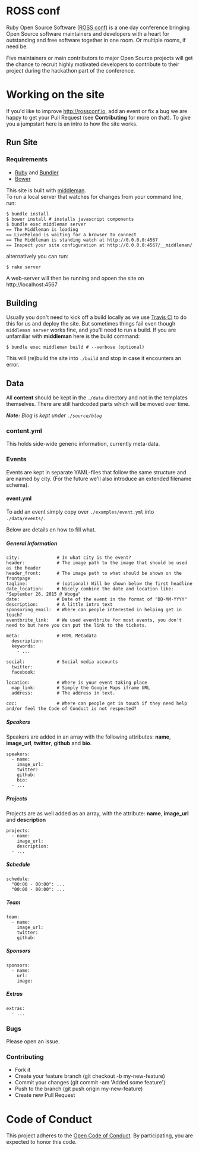 # ROSS conf

Ruby Open Source Software ([ROSS conf](http://rossconf.io)) is a one day conference bringing Open Source software maintainers and developers with a heart for outstanding and free software together in one room. Or multiple rooms, if need be.  

Five maintainers or main contributors to major Open Source projects will get the chance to recruit highly motivated developers to contribute to their project during the hackathon part of the conference.

# Working on the site

If you'd like to improve http://rossconf.io, add an event or fix a bug we are happy to get your Pull Request (see **Contributing** for more on that). To give you a jumpstart here is an intro to how the site works.

## Run Site

### Requirements

  * [Ruby](https://www.ruby-lang.org/) and [Bundler](http://bundler.io/)
  * [Bower](http://bower.io/)

This site is built with [middleman](http://middlemanapp.com).  
To run a local server that watches for changes from your command line, run:

```
$ bundle install
$ bower install # installs javascript components
$ bundle exec middleman server
== The Middleman is loading
== LiveReload is waiting for a browser to connect
== The Middleman is standing watch at http://0.0.0.0:4567
== Inspect your site configuration at http://0.0.0.0:4567/__middleman/
```

alternatively you can run:

```
$ rake server
```

A web-server will then be running and opoen the site on http://localhost:4567

## Building

Usually you don't need to kick off a build locally as we use [Travis CI](https://travis-ci.org/rossconf/rossconf.io) to do this for us and deploy the site. But sometimes things fail even though `middleman server` works fine, and you'll need to run a build. If you are unfamiliar with **middleman** here is the build command:

```
$ bundle exec middleman build # --verbose (optional)
```

This will (re)build the site into `./build` and stop in case it encounters an error.

## Data

All **content** should be kept in the `./data` directory and not in the templates themselves. There are still hardcoded parts which will be moved over time.

_**Note:** Blog is kept under `./source/blog`_

### content.yml

This holds side-wide generic information, currently meta-data.

### Events

Events are kept in separate YAML-files that follow the same structure and are named by city. (For the future we'll also introduce an extended filename schema).

#### event.yml

To add an event simply copy over `./examples/event.yml` into `./data/events/`.

Below are details on how to fill what.

##### General Information

```
city:              # In what city is the event?
header:            # The image path to the image that should be used as the header
header_front:      # The image path to what should be shown on the frontpage
tagline:           # (optional) Will be shown below the first headline
date_location:     # Nicely combine the date and location like: "September 26, 2015 @ Wooga"
date:              # Date of the event in the format of "DD-MM-YYYY"
description:       # A little intro text
sponsoring_email:  # Where can people interested in helping get in touch?
eventbrite_link:   # We used eventbrite for most events, you don't need to but here you can put the link to the tickets.

meta:              # HTML Metadata
  description:
  keywords:
    - ...

social:            # Social media accounts
  twitter:
  facebook:

location:          # Where is your event taking place
  map_link:        # Simply the Google Maps iframe URL
  address:         # The address in text.

coc:               # Where can people get in touch if they need help and/or feel the Code of Conduct is not respected?
```

##### Speakers

Speakers are added in an array with the following attributes: **name**, **image_url**, **twitter**, **github** and **bio**.

```
speakers:
  - name:
    image_url:
    twitter:
    github:
    bio:
  - ...
```

##### Projects

Projects are as well added as an array, with the attribute: **name**, **image_url** and **description**

```
projects:
  - name:
    image_url:
    description:
  - ...
```

##### Schedule

```
schedule:
  "00:00 - 00:00": ...
  "00:00 - 00:00": ...
```

##### Team

```
team:
  - name:
    image_url:
    twitter:
    github:
```

##### Sponsors

```
sponsors:
  - name:
    url:
    image:
```

##### Extras

```
extras:
  - ...
```

### Bugs

Please open an issue.

### Contributing

- Fork it
- Create your feature branch (git checkout -b my-new-feature)
- Commit your changes (git commit -am 'Added some feature')
- Push to the branch (git push origin my-new-feature)
- Create new Pull Request

# Code of Conduct

This project adheres to the [Open Code of Conduct](http://todogroup.org/opencodeofconduct/#ROSSconf/hello@rossconf.io). By participating, you are expected to honor this code.
